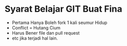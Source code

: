 # Syarat Belajar GIT Buat Fina
- Pertama Hanya Boleh fork 1 kali seumur Hidup
- Conflict = Hutang Cium
- Harus Bener file dan pull request
- etc jika terjadi hal lain. 
